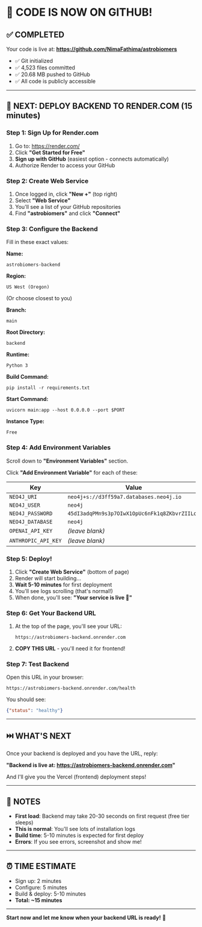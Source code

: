 # 🎉 CODE IS NOW ON GITHUB!

## ✅ COMPLETED

Your code is live at: **https://github.com/NimaFathima/astrobiomers**

- ✅ Git initialized
- ✅ 4,523 files committed
- ✅ 20.68 MB pushed to GitHub
- ✅ All code is publicly accessible

---

## 🚀 NEXT: DEPLOY BACKEND TO RENDER.COM (15 minutes)

### Step 1: Sign Up for Render.com
1. Go to: https://render.com/
2. Click **"Get Started for Free"**
3. **Sign up with GitHub** (easiest option - connects automatically)
4. Authorize Render to access your GitHub

### Step 2: Create Web Service
1. Once logged in, click **"New +"** (top right)
2. Select **"Web Service"**
3. You'll see a list of your GitHub repositories
4. Find **"astrobiomers"** and click **"Connect"**

### Step 3: Configure the Backend
Fill in these exact values:

**Name:**
```
astrobiomers-backend
```

**Region:**
```
US West (Oregon)
```
(Or choose closest to you)

**Branch:**
```
main
```

**Root Directory:**
```
backend
```

**Runtime:**
```
Python 3
```

**Build Command:**
```
pip install -r requirements.txt
```

**Start Command:**
```
uvicorn main:app --host 0.0.0.0 --port $PORT
```

**Instance Type:**
```
Free
```

### Step 4: Add Environment Variables
Scroll down to **"Environment Variables"** section.

Click **"Add Environment Variable"** for each of these:

| Key | Value |
|-----|-------|
| `NEO4J_URI` | `neo4j+s://d3ff59a7.databases.neo4j.io` |
| `NEO4J_USER` | `neo4j` |
| `NEO4J_PASSWORD` | `45dI3adqPMn9s3p7OIwX1OpUc6nFk1q8ZKbvrZIILqk` |
| `NEO4J_DATABASE` | `neo4j` |
| `OPENAI_API_KEY` | *(leave blank)* |
| `ANTHROPIC_API_KEY` | *(leave blank)* |

### Step 5: Deploy!
1. Click **"Create Web Service"** (bottom of page)
2. Render will start building...
3. **Wait 5-10 minutes** for first deployment
4. You'll see logs scrolling (that's normal!)
5. When done, you'll see: **"Your service is live 🎉"**

### Step 6: Get Your Backend URL
1. At the top of the page, you'll see your URL:
   ```
   https://astrobiomers-backend.onrender.com
   ```
2. **COPY THIS URL** - you'll need it for frontend!

### Step 7: Test Backend
Open this URL in your browser:
```
https://astrobiomers-backend.onrender.com/health
```

You should see:
```json
{"status": "healthy"}
```

---

## ⏭️ WHAT'S NEXT

Once your backend is deployed and you have the URL, reply:

**"Backend is live at: https://astrobiomers-backend.onrender.com"**

And I'll give you the Vercel (frontend) deployment steps!

---

## 📝 NOTES

- **First load**: Backend may take 20-30 seconds on first request (free tier sleeps)
- **This is normal**: You'll see lots of installation logs
- **Build time**: 5-10 minutes is expected for first deploy
- **Errors**: If you see errors, screenshot and show me!

---

## ⏰ TIME ESTIMATE

- Sign up: 2 minutes
- Configure: 5 minutes
- Build & deploy: 5-10 minutes
- **Total: ~15 minutes**

---

**Start now and let me know when your backend URL is ready!** 🚀
